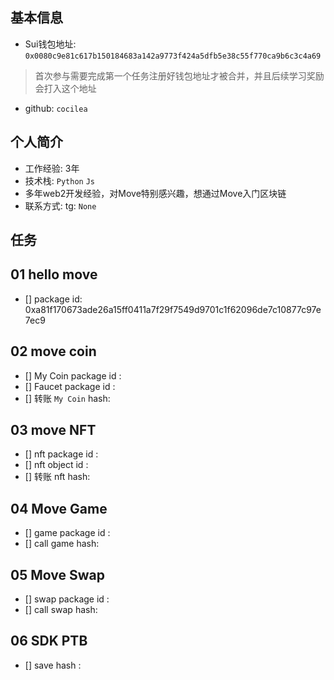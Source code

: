 ## 基本信息
- Sui钱包地址: `0x0080c9e81c617b150184683a142a9773f424a5dfb5e38c55f770ca9b6c3c4a69`
> 首次参与需要完成第一个任务注册好钱包地址才被合并，并且后续学习奖励会打入这个地址
- github: `cocilea`

## 个人简介
- 工作经验: 3年
- 技术栈: `Python` `Js`
- 多年web2开发经验，对Move特别感兴趣，想通过Move入门区块链
- 联系方式: tg: `None` 

## 任务

##   01 hello move  
- [] package id: 0xa81f170673ade26a15ff0411a7f29f7549d9701c1f62096de7c10877c97e7ec9

##   02 move coin
- [] My Coin package id : 
- [] Faucet package id : 
- [] 转账 `My Coin` hash:

##   03 move NFT
- [] nft package id :
- [] nft object id : 
- [] 转账 nft  hash:

##   04 Move Game
- [] game package id :
- [] call game hash:

##   05 Move Swap
- [] swap package id :
- [] call swap hash:

##   06 SDK PTB
- [] save hash :
